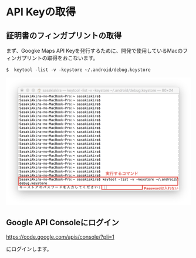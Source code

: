 # API Keyの取得

## 証明書のフィンガプリントの取得

まず、Googke Maps API Keyを発行するために、開発で使用しているMacのフィンガプリントの取得をおこないます。

    $  keytool -list -v -keystore ~/.android/debug.keystore

![map0101](img-map01/map0101.png)


## Google API Consoleにログイン

https://code.google.com/apis/console/?pli=1

にログインします。
